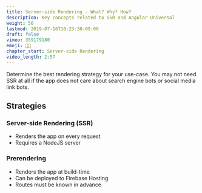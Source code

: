```yaml
---
title: Server-side Rendering - What? Why? How?
description: Key concepts related to SSR and Angular Universal
weight: 50
lastmod: 2019-07-16T10:23:30-09:00
draft: false
vimeo: 359179180
emoji: 👩‍💻
chapter_start: Server-side Rendering
video_length: 2:57
---
```


Determine the best rendering strategy for your use-case. You may not need SSR at all if the app does not care about search engine bots or social media link bots. 

## Strategies

### Server-side Rendering (SSR)

- Renders the app on every request
- Requires a NodeJS server 

### Prerendering

- Renders the app at build-time
- Can be deployed to Firebase Hosting
- Routes must be known in advance
